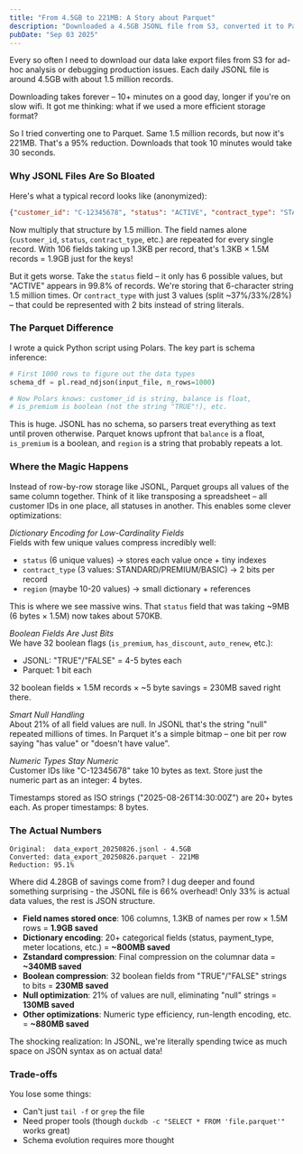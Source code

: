 ```yaml
---
title: "From 4.5GB to 221MB: A Story about Parquet"
description: "Downloaded a 4.5GB JSONL file from S3, converted it to Parquet, and it shrunk to 221MB. Here's what's actually happening under the hood."
pubDate: "Sep 03 2025"
---
```


Every so often I need to download our data lake export files from S3 for ad-hoc analysis or debugging production issues. Each daily JSONL file is around 4.5GB with about 1.5 million records.

Downloading takes forever – 10+ minutes on a good day, longer if you're on slow wifi. It got me thinking: what if we used a more efficient storage format?

So I tried converting one to Parquet. Same 1.5 million records, but now it's 221MB. That's a 95% reduction. Downloads that took 10 minutes would take 30 seconds.

### Why JSONL Files Are So Bloated

Here's what a typical record looks like (anonymized):

```json
{"customer_id": "C-12345678", "status": "ACTIVE", "contract_type": "STANDARD", "region": "NORTH", "is_premium": "TRUE", "last_updated": "2025-08-26", "balance": -569.04, ...}
```

Now multiply that structure by 1.5 million. The field names alone (`customer_id`, `status`, `contract_type`, etc.) are repeated for every single record. With 106 fields taking up 1.3KB per record, that's 1.3KB × 1.5M records = 1.9GB just for the keys!

But it gets worse. Take the `status` field – it only has 6 possible values, but "ACTIVE" appears in 99.8% of records. We're storing that 6-character string 1.5 million times. Or `contract_type` with just 3 values (split ~37%/33%/28%) – that could be represented with 2 bits instead of string literals.

### The Parquet Difference

I wrote a quick Python script using Polars. The key part is schema inference:

```python
# First 1000 rows to figure out the data types
schema_df = pl.read_ndjson(input_file, n_rows=1000)

# Now Polars knows: customer_id is string, balance is float, 
# is_premium is boolean (not the string "TRUE"!), etc.
```

This is huge. JSONL has no schema, so parsers treat everything as text until proven otherwise. Parquet knows upfront that `balance` is a float, `is_premium` is a boolean, and `region` is a string that probably repeats a lot.

### Where the Magic Happens

Instead of row-by-row storage like JSONL, Parquet groups all values of the same column together. Think of it like transposing a spreadsheet – all customer IDs in one place, all statuses in another. This enables some clever optimizations:

*Dictionary Encoding for Low-Cardinality Fields*  
Fields with few unique values compress incredibly well:

- `status` (6 unique values) → stores each value once + tiny indexes
- `contract_type` (3 values: STANDARD/PREMIUM/BASIC) → 2 bits per record
- `region` (maybe 10-20 values) → small dictionary + references

This is where we see massive wins. That `status` field that was taking ~9MB (6 bytes × 1.5M) now takes about 570KB.

*Boolean Fields Are Just Bits*  
We have 32 boolean flags (`is_premium`, `has_discount`, `auto_renew`, etc.):

- JSONL: "TRUE"/"FALSE" = 4-5 bytes each
- Parquet: 1 bit each

32 boolean fields × 1.5M records × ~5 byte savings = 230MB saved right there.

*Smart Null Handling*  
About 21% of all field values are null. In JSONL that's the string "null" repeated millions of times. In Parquet it's a simple bitmap – one bit per row saying "has value" or "doesn't have value".

*Numeric Types Stay Numeric*  
Customer IDs like "C-12345678" take 10 bytes as text. Store just the numeric part as an integer: 4 bytes.

Timestamps stored as ISO strings ("2025-08-26T14:30:00Z") are 20+ bytes each. As proper timestamps: 8 bytes.

### The Actual Numbers

```
Original:  data_export_20250826.jsonl - 4.5GB
Converted: data_export_20250826.parquet - 221MB
Reduction: 95.1%
```

Where did 4.28GB of savings come from? I dug deeper and found something surprising - the JSONL file is 66% overhead! Only 33% is actual data values, the rest is JSON structure.

- **Field names stored once**: 106 columns, 1.3KB of names per row × 1.5M rows = **1.9GB saved**
- **Dictionary encoding**: 20+ categorical fields (status, payment_type, meter locations, etc.) = **~800MB saved**
- **Zstandard compression**: Final compression on the columnar data = **~340MB saved**
- **Boolean compression**: 32 boolean fields from "TRUE"/"FALSE" strings to bits = **230MB saved**
- **Null optimization**: 21% of values are null, eliminating "null" strings = **130MB saved**
- **Other optimizations**: Numeric type efficiency, run-length encoding, etc. = **~880MB saved**

The shocking realization: In JSONL, we're literally spending twice as much space on JSON syntax as on actual data!

### Trade-offs

You lose some things:

- Can't just `tail -f` or `grep` the file
- Need proper tools (though `duckdb -c "SELECT * FROM 'file.parquet'"` works great)
- Schema evolution requires more thought
